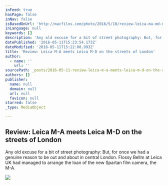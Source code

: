 ```yaml
---
inFeed: true
hasPage: false
inNav: false
isBasedOnUrl: 'http://macfilos.com/photo/2016/5/10/review-leica-ma-md-m3-street-london-film'
inLanguage: null
keywords: []
description: 'Any old excuse for a bit of street photography: But, for once we had a genuine reason to be out and about in central London. Flossy Bellm at Leica UK had managed to arrange the loan of the new Spartan film camera, the M-A.'
datePublished: '2016-05-11T15:23:54.173Z'
dateModified: '2016-05-11T15:22:08.993Z'
title: 'Review: Leica M-A meets Leica M-D on the streets of London'
author:
  - name: ''
    url: ''
sourcePath: _posts/2016-05-11-review-leica-m-a-meets-leica-m-d-on-the-streets-of-london.md
authors: []
publisher:
  name: null
  domain: null
  url: null
  favicon: null
starred: false
_type: MediaObject

---
```

<article style=""><h1>Review: Leica M-A meets Leica M-D on the streets of London</h1><p>Any old excuse for a bit of street photography: But, for once we had a genuine reason to be out and about in central London. Flossy Bellm at Leica UK had managed to arrange the loan of the new Spartan film camera, the M-A.</p><img src="http://static1.squarespace.com/static/5005cb8ee4b046f04f5a045e/t/5731b5a686db439545bf6d4d/1462875574743/" /></article>